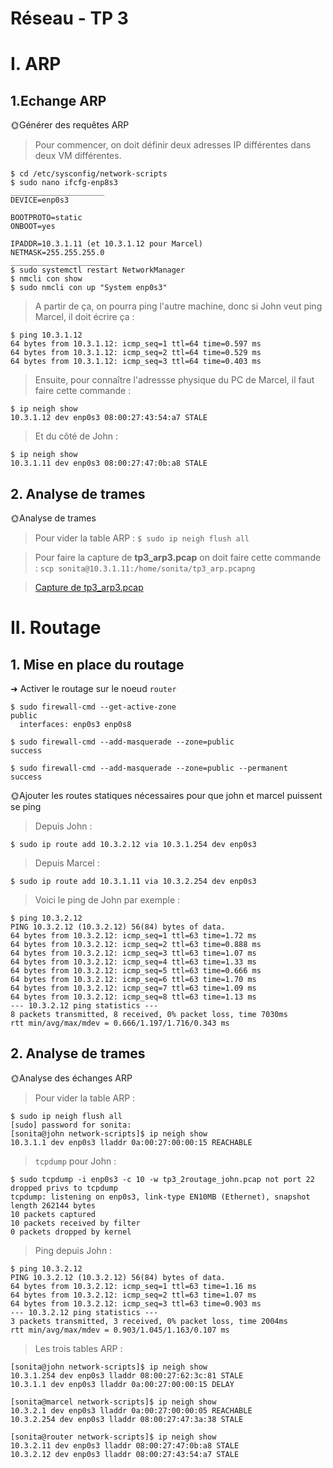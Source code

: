 # Réseau - TP 3

# I. ARP

## 1.Echange ARP

🌞Générer des requêtes ARP
> Pour commencer, on doit définir deux adresses IP différentes dans deux VM différentes.
```
$ cd /etc/sysconfig/network-scripts
$ sudo nano ifcfg-enp8s3
_____________________
DEVICE=enp0s3

BOOTPROTO=static
ONBOOT=yes

IPADDR=10.3.1.11 (et 10.3.1.12 pour Marcel)
NETMASK=255.255.255.0
______________________
$ sudo systemctl restart NetworkManager
$ nmcli con show
$ sudo nmcli con up "System enp0s3"
```

> A partir de ça, on pourra ping l'autre machine, donc si John veut ping Marcel, il doit écrire ça :
```
$ ping 10.3.1.12
64 bytes from 10.3.1.12: icmp_seq=1 ttl=64 time=0.597 ms
64 bytes from 10.3.1.12: icmp_seq=2 ttl=64 time=0.529 ms
64 bytes from 10.3.1.12: icmp_seq=3 ttl=64 time=0.403 ms
```

> Ensuite, pour connaître l'adressse physique du PC de Marcel, il faut faire cette commande :

```
$ ip neigh show
10.3.1.12 dev enp0s3 08:00:27:43:54:a7 STALE
```

> Et du côté de John :
```
$ ip neigh show
10.3.1.11 dev enp0s3 08:00:27:47:0b:a8 STALE
```

## 2. Analyse de trames

🌞Analyse de trames
> Pour vider la table ARP : ```$ sudo ip neigh flush all```

> Pour faire la capture de **tp3_arp3.pcap** on doit faire cette commande : ```scp sonita@10.3.1.11:/home/sonita/tp3_arp.pcapng```

> [Capture de tp3_arp3.pcap](./tp3_arp3.pcap])



# II. Routage
## 1. Mise en place du routage

➜ Activer le routage sur le noeud ```router```
```
$ sudo firewall-cmd --get-active-zone
public
  interfaces: enp0s3 enp0s8

$ sudo firewall-cmd --add-masquerade --zone=public
success

$ sudo firewall-cmd --add-masquerade --zone=public --permanent
success
```


🌞Ajouter les routes statiques nécessaires pour que john et marcel puissent se ping

> Depuis John :
```
$ sudo ip route add 10.3.2.12 via 10.3.1.254 dev enp0s3
```

> Depuis Marcel :
```
$ sudo ip route add 10.3.1.11 via 10.3.2.254 dev enp0s3
```

> Voici le ping de John par exemple :
```
$ ping 10.3.2.12
PING 10.3.2.12 (10.3.2.12) 56(84) bytes of data.
64 bytes from 10.3.2.12: icmp_seq=1 ttl=63 time=1.72 ms
64 bytes from 10.3.2.12: icmp_seq=2 ttl=63 time=0.888 ms
64 bytes from 10.3.2.12: icmp_seq=3 ttl=63 time=1.07 ms
64 bytes from 10.3.2.12: icmp_seq=4 ttl=63 time=1.33 ms
64 bytes from 10.3.2.12: icmp_seq=5 ttl=63 time=0.666 ms
64 bytes from 10.3.2.12: icmp_seq=6 ttl=63 time=1.70 ms
64 bytes from 10.3.2.12: icmp_seq=7 ttl=63 time=1.09 ms
64 bytes from 10.3.2.12: icmp_seq=8 ttl=63 time=1.13 ms
--- 10.3.2.12 ping statistics ---
8 packets transmitted, 8 received, 0% packet loss, time 7030ms
rtt min/avg/max/mdev = 0.666/1.197/1.716/0.343 ms
```

## 2. Analyse de trames

🌞Analyse des échanges ARP
> Pour vider la table ARP :
```
$ sudo ip neigh flush all
[sudo] password for sonita:
[sonita@john network-scripts]$ ip neigh show
10.3.1.1 dev enp0s3 lladdr 0a:00:27:00:00:15 REACHABLE
```

> ```tcpdump``` pour John :
```
$ sudo tcpdump -i enp0s3 -c 10 -w tp3_2routage_john.pcap not port 22
dropped privs to tcpdump
tcpdump: listening on enp0s3, link-type EN10MB (Ethernet), snapshot length 262144 bytes
10 packets captured
10 packets received by filter
0 packets dropped by kernel
```

> Ping depuis John :
```
$ ping 10.3.2.12
PING 10.3.2.12 (10.3.2.12) 56(84) bytes of data.
64 bytes from 10.3.2.12: icmp_seq=1 ttl=63 time=1.16 ms
64 bytes from 10.3.2.12: icmp_seq=2 ttl=63 time=1.07 ms
64 bytes from 10.3.2.12: icmp_seq=3 ttl=63 time=0.903 ms
--- 10.3.2.12 ping statistics ---
3 packets transmitted, 3 received, 0% packet loss, time 2004ms
rtt min/avg/max/mdev = 0.903/1.045/1.163/0.107 ms
```

> Les trois tables ARP :

```
[sonita@john network-scripts]$ ip neigh show
10.3.1.254 dev enp0s3 lladdr 08:00:27:62:3c:81 STALE
10.3.1.1 dev enp0s3 lladdr 0a:00:27:00:00:15 DELAY
```
```
[sonita@marcel network-scripts]$ ip neigh show
10.3.2.1 dev enp0s3 lladdr 0a:00:27:00:00:05 REACHABLE
10.3.2.254 dev enp0s3 lladdr 08:00:27:47:3a:38 STALE
```
```
[sonita@router network-scripts]$ ip neigh show
10.3.2.11 dev enp0s3 lladdr 08:00:27:47:0b:a8 STALE
10.3.2.12 dev enp0s3 lladdr 08:00:27:43:54:a7 STALE
```
